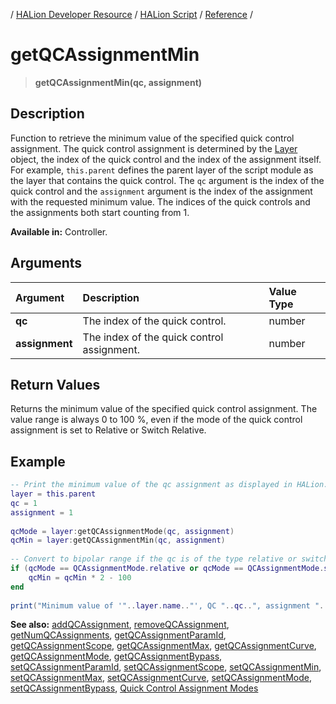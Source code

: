 / [HALion Developer Resource](../../HALion-Developer-Resource.md) / [HALion Script](./HALion-Script.md) / [Reference](./Reference.md) /

# getQCAssignmentMin

>**getQCAssignmentMin(qc, assignment)**

## Description

Function to retrieve the minimum value of the specified quick control assignment. The quick control assignment is determined by the [Layer](./Layer.md) object, the index of the quick control and the index of the assignment itself. For example, ``this.parent`` defines the parent layer of the script module as the layer that contains the quick control. The ``qc`` argument is the index of the quick control and the ``assignment`` argument is the index of the assignment with the requested minimum value. The indices of the quick controls and the assignments both start counting from 1.

**Available in:** Controller.

## Arguments

|Argument|Description|Value Type|
|:-|:-|:-|
|**qc**|The index of the quick control.|number|
|**assignment**|The index of the quick control assignment.|number|

## Return Values

Returns the minimum value of the specified quick control assignment. The value range is always 0 to 100 %, even if the mode of the quick control assignment is set to Relative or Switch Relative.

## Example

```lua
-- Print the minimum value of the qc assignment as displayed in HALion.
layer = this.parent
qc = 1
assignment = 1
 
qcMode = layer:getQCAssignmentMode(qc, assignment)
qcMin = layer:getQCAssignmentMin(qc, assignment)
 
-- Convert to bipolar range if the qc is of the type relative or switch relative.
if (qcMode == QCAssignmentMode.relative or qcMode == QCAssignmentMode.switchRelative) then
    qcMin = qcMin * 2 - 100
end
  
print("Minimum value of '"..layer.name.."', QC "..qc..", assignment "..assignment..": "..qcMin..".")
```

**See also:** [addQCAssignment](./addQCAssignment.md), [removeQCAssignment](./removeQCAssignment.md), [getNumQCAssignments](./getNumQCAssignments.md), [getQCAssignmentParamId](./getQCAssignmentParamId.md), [getQCAssignmentScope](./getQCAssignmentScope.md), [getQCAssignmentMax](./getQCAssignmentMax.md), [getQCAssignmentCurve](./getQCAssignmentCurve.md), [getQCAssignmentMode](./getQCAssignmentMode.md), [getQCAssignmentBypass](./getQCAssignmentBypass.md), [setQCAssignmentParamId](./setQCAssignmentParamId.md), [setQCAssignmentScope](./setQCAssignmentScope.md), [setQCAssignmentMin](./setQCAssignmentMin.md), [setQCAssignmentMax](./setQCAssignmentMax.md), [setQCAssignmentCurve](./setQCAssignmentCurve.md), [setQCAssignmentMode](./setQCAssignmentMode.md), [setQCAssignmentBypass](./setQCAssignmentBypass.md), [Quick Control Assignment Modes](./Quick-Control-Assignment-Modes.md)